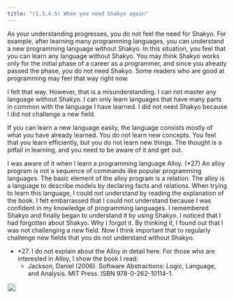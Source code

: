 ```yaml
---
title: "(1.3.4.5) When you need Shakyo again"
---
```


As your understanding progresses, you do not feel the need for Shakyo. For example, after learning many programming languages, you can understand a new programming language without Shakyo. In this situation, you feel that you can learn any language without Shakyo. You may think Shakyo works only for the initial phase of a career as a programmer, and since you already passed the phase, you do not need Shakyo. Some readers who are good at programming may feel that way right now.

I felt that way. However, that is a misunderstanding. I can not master any language without Shakyo. I can only learn languages ​​that have many parts in common with the language I have learned. I did not need Shakyo because I did not challenge a new field.

If you can learn a new language easily, the language consists mostly of what you have already learned. You do not learn new concepts. You feel that you learn efficiently, but you do not learn new things. The thought is a pitfall in learning, and you need to be aware of it and get out.

I was aware of it when I learn a programming language Alloy. (*27) An alloy program is not a sequence of commands like popular programming languages. The basic element of the alloy program is a relation. The alloy is a language to describe models by declaring facts and relations. When trying to learn this language, I could not understand by reading the explanation of the book. I felt embarrassed that I could not understand because I was confident in my knowledge of programming languages. I remembered Shakyo and finally began to understand it by using Shakyo. I noticed that I had forgotten about Shakyo. Why I forgot it. By thinking it, I found out that I was not challenging a new field. Now I think important that to regularly challenge new fields that you do not understand without Shakyo.

- *27. I do not explain about the Alloy in detail here. For those who are interested in Alloy, I show the book I read:
    - Jackson, Daniel (2006). Software Abstractions: Logic, Language, and Analysis. MIT Press. ISBN 978-0-262-10114-1.

<img src='https://scrapbox.io/api/pages/nishio-en/en/icon' alt='en.icon' height="19.5"/>